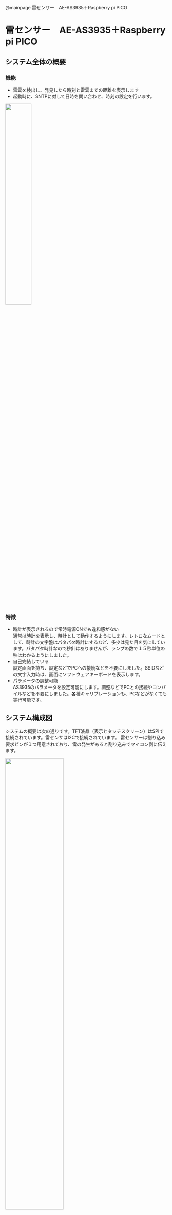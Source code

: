 @mainpage 雷センサー　AE-AS3935＋Raspberry pi PICO

# 雷センサー　AE-AS3935＋Raspberry pi PICO
## システム全体の概要

### 機能
- 雷雲を検出し、発見したら時刻と雷雲までの距離を表示します
- 起動時に、SNTPに対して日時を問い合わせ、時刻の設定を行います。


<img width=40% src="https://qiita-image-store.s3.ap-northeast-1.amazonaws.com/0/2096509/399d4dba-28ba-48a6-8d24-44e05f9e788f.png">


### 特徴
- 時計が表示されるので常時電源ONでも違和感がない<br>通常は時計を表示し、時計として動作するようにします。レトロなムードとして、時計の文字盤はパタパタ時計にするなど、多少は見た目を気にしています。パタパタ時計なので秒針はありませんが、ランプの数で１５秒単位の秒はわかるようにしました。
- 自己完結している<br>設定画面を持ち、設定などでPCへの接続などを不要にしました。SSIDなどの文字入力時は、画面にソフトウェアキーボードを表示します。
- パラメータの調整可能<br/>AS3935のパラメータを設定可能にします。調整などでPCとの接続やコンパイルなどを不要にしました。各種キャリブレーションも、PCなどがなくても実行可能です。

## システム構成図
システムの概要は次の通りです。TFT液晶（表示とタッチスクリーン）はSPIで接続されています。雷センサはI2Cで接続されています。
雷センサーは割り込み要求ピンが１つ用意されており、雷の発生があると割り込みでマイコン側に伝えます。

<img width=60% src="https://qiita-image-store.s3.ap-northeast-1.amazonaws.com/0/2096509/4f186b67-6f3e-4c35-bdfe-ffa1e0b886f7.png">


## ハードウェア

### AS-AE3935について

AS-AE3935は、AMS社のAS3935雷センサーICを搭載したモジュールで、雷の発生を検知し、雷雲までの距離や雷のエネルギーを推定できるデバイスです。秋月電子で販売されており、I2Cを使用して外部に情報を送信します。

主な特徴：
- 検出範囲：最大約40km先の雷を検知
- インターフェース：I²C（秋月電子のモジュールではSPIは未実装）
- 出力：雷検出時にIRQ信号を出力
- 電源電圧：2.4V〜5.5V
- 消費電流：待機時 約70μA、検出時 約350μA
- ノイズ除去機能：人工ノイズと自然雷を区別
- 距離推定：14段階で雷雲までの距離を出力

### 周辺回路について

今回のハードウェアは、Raspberry pi PICO Wをコントローラにして、[AE-AS3935](https://akizukidenshi.com/catalog/g/g108685/)と、ILI9341搭載の2.8インチSPITFT液晶、[MSP2807](https://akizukidenshi.com/catalog/g/g116265/)を使用した、雷センサーのプログラムです。

### 回路図とガーバーデータ

特筆するものはありません。Raspberry PI Picoにそのままポン付けしただけです。回路図ではI2Cに複数のデバイスを接続するためのピンソケットなどがありますが、実装する必要はありません。

<img width=80% src="https://qiita-image-store.s3.ap-northeast-1.amazonaws.com/0/2096509/7d333592-0fa3-4069-920b-c1761f75a544.png">

Kicadの回路図、ボードデータとガーバーデータは[githubのプロジェクトページ](https://github.com/HisayukiNomura/AS3935APP/tree/main/KiCad)からダウンロードできます。

今回はブレッドボードの次、テスト用の片面基板などは作成せず、最初から両面基板で作りJLCPCBに発注しました。ボードは、10cmx10cmで作ってあります。ガーバーデータを使用してそのままPCBを発注することもでき、価格は５枚で$10未満だと思います。　[githubのプロジェクトページ](https://github.com/HisayukiNomura/AS3935APP/tree/main/KiCad)には、Gerber.zip という名前で発注に使用したガーバーデータをアップロードしてあります。



### 使用部品

使用している部品は次の通りです。型番、価格などは秋月電子のものです。（この中には、開発に使用するPCや、デバッグプローブなどは含まれていません。

|名前|型番|個数|単価|備考|
|---|---|---|---|---|
|Raspberry pi PICOW|SC0918|1|￥1,200|PICO 2W も可だが、再コンパイル必要|
|TFT液晶|MSP2807|1|￥1,450||
|雷センサー|AE-AS3935|1|￥2,280||
|ピンヘッダ 1x40|PH-1x40SG|4|￥35||
|カーボン抵抗 3.3KΩ|CF25J3K3B|4|￥1.4|１００個140円を購入|
|積層セラミックコンデンサ 0.1μF|RDER72A104K1K1H03B|1|￥12|１０個120円を購入|
|タクトスイッチ|DTS-63-N-V-BLK(TS-0606-F-N-BLK|5|￥15|代替品(DTS-63-F-N-V-RED(TS-0606-F-N-Rなど)でも可|
|ZIFソケット 40ピン|ULO-ZS431-40P1G|1|￥250|なくても可|

PCBを発注すると、その代金もあわせて￥7,000円くらいあれば、おつりが来ます。

スペックから察するに、おそらく、[雷探くん](https://www.amazon.co.jp/%E6%97%A5%E8%BE%B0%E9%9B%BB%E6%A9%9F%E8%A3%BD%E4%BD%9C%E6%89%80-%E9%9B%B7%E6%8E%A2%E3%81%8F%E3%82%93-NTD-P01/dp/B07Y4YNK15) が、同じシステムで動いていると思われます。こちらは￥15,306します。雷をLEDとビープ音で知らせるようです。

・・・しまった、ブザーくらいつけられるようにしておけばよかった・・・


## ソフトウェアの導入

Raspberry PI に、[githubのbuildフォルダ](https://github.com/HisayukiNomura/AS3935APP/tree/main/build)にある、AS3935APP.uf2を書き込んでください。

デバッグプローブを使用しても、USBから書き込んでも構いません。

書き込みが終わったらソフトウェアが起動しますが、初期状態では正しく動作しません。起動が完了したら、タイトルバー部分をタップし、設定画面に入り、次の設定を変更してください。

- I2Cアドレス　デフォルトは３です。秋月電子のモジュールは、I２Cアドレスが０のものと、３のものがあります。使用しているモジュールにあわせて変更します。
- ネットワーク設定　WIFIを有効にし、SSIDとパスワードを環境にあわせて変更してください。

変更方法の詳細は、ソフトウェア詳細を参照してください。


# ソフトウェア詳細


## 使用しているライブラリ

**グラフィック液晶ライブラリ**
[Rapberry PI Pico 用　ILI9341 TFT液晶 日本語ライブラリ](https://qiita.com/BUBUBB/items/7c6777c04dedf01d7c3b)

## 使用方法

プログラムが起動すると、初期化画面⇒監視画面へと進みます。監視画面から操作を行うと設定画面に移行します。

### 初期化画面


起動すると、最初に初期化画面が表示され、初期化の状況が表示されます。初期化が終わると自動的に次に進みます。

初期化される項目は次の通りです。初期化中の状態を確認し、×がある場合には問題を確認してください。

1. AS3935
2. WIFI初期化
3. WIFI接続
4. タイムゾーン取得
5. AS3935 のキャリブレーション

初期化中に、スクリーンをタッチし続けると、設定を初期化できます。設定がわからなくなってしまった時などに使用します。

### 監視画面

監視画面では時計が表示されます。雷を検知すると、画面に時刻、発生源と雷雲までの概算距離が表示されます。
画面最上部の、Wifiアイコンをタップすると、設定画面に移動します。

<img width=80% src="https://qiita-image-store.s3.ap-northeast-1.amazonaws.com/0/2096509/040e4a44-a444-40cc-9fa9-7d1f8fbbc86a.png">


ここで表示される距離は実際に落雷があった場所までの距離示すものではありません。統計的に、雷雲の先端と現在位置の距離を算出したものです。

発生源は次のようになっています。
- なし　…　信号が存在しません。予期しない誤検出です。
- 雷　…　雷雲を検出しました。雷雲までの距離が表示されます。
- 距離超 …　雷雲を検出しましたが距離が遠すぎます。
- 距離０ …　雷雲を検出しましたが距離がゼロです。
- 誤信号 …　蛍光灯やモーターなどにより誤検出が発生しました。距離はーーーとなり表示されません。
- 雑音多 …　ノイズが多すぎて発生源を特定できません。NOISEFLR ノイズ下限水準を調整してください。


### 設定画面

#### メインメニュー

<img width=40% src="https://qiita-image-store.s3.ap-northeast-1.amazonaws.com/0/2096509/f57a2b36-7983-4cc3-881c-ad6f3cd15b01.png">

- システム設定　…　時刻表示や現在日時の設定を行います
- AS3935設定 …　AS3935の各種パラメータを変更します。変更した後は再起動が必要になります。
- ネットワーク設定 …　WIFIの設定を行います。
- タッチパネルの調整 …　タッチパネルのキャリブレーションを行います。タッチ位置がずれていると感じたときに調整を行ってください。


#### システム設定

<img width=40% src="https://qiita-image-store.s3.ap-northeast-1.amazonaws.com/0/2096509/6b1aabd6-7b43-413a-aeb0-049cb4e42355.png">


- 時刻表示　…　12H/24Hの切り替え。タップすると12時間表示と24時間表示が切り替わります。
- 日時　…　YYYYMMDDHHmmSS の形式で、現在時刻を指定します。たとえば2025/7/1 20:05:00 の場合、20250701200500　と入力します。
- デバッグ … ターミナル(TERM)となし(----)、を切り替えます。ターミナルを指定すると、実行状況がシリアル出力されます。シリアルポートはUART0で、GPIO0がTX、GPIO2がRX、ボーレートは115200です。

#### AS3935設定
ここでは、雷センサーに関する設定を行います。i2Cアドレスと読み込み方法の他は、主に雷センサーの感度調整や、ノイズの除去に関する設定です。


<img width=40% src="https://qiita-image-store.s3.ap-northeast-1.amazonaws.com/0/2096509/03eeb93d-9333-43c8-83b9-2e23e5471c86.png">


- I2C addr …　I2Cアドレスを指定します。１～３が指定できます。デフォルトは３です。秋月電子のAE-AS3935は初期ロットは０、後期ロットは３です。
- ReadMode …　Single/Blockが指定できます。デフォルトはSingleです。SingleはI2Cリードを必要な場所ごとに分けて発行します。Blockは、すべてのレジスタを一回の読み込みで読み込みます。どちらを指定しても結果は同じです。Singleリードで正しく読み込めない場合、ブロックリードを指定します。ブロックリードをサポートしていないデバイスの場合Singleを指定します。
- GAINBOOST …　AFE（アナログフロントエンド）のゲインブースト値を０～３１で指定します。デフォルトは１８（屋内）です。屋外で使用する場合は１４を指定します。
- NOISEFLR …　ノイズ下限水準（ノイズフロアレベル）を０～７で指定します。デフォルト値は２です。この値と、AFEゲインブースト値で、ノイズ下限水準値が決定します。（例えば、デフォルト値である２で、AFEゲインブーストが18のときは、62μVrms）ノイズ下限水準より高いノイズが検出されるとノイズレベルが高すぎて動作ができないという信号が発生します。画面には「雑音多」と表示されます
- WATCHDOG … ウオッチドッグ閾値を０～１０で指定します。デフォルトは２です。ウオッチドックは、AFEが出力している検出信号を監視し、信号がウオッチドッグ閾値で指定された値を超えたら、その信号を検出モードに移行させます。検出モードでは、スパイクの除去などを行い、誤検出を排除します。<br>
ウオッチドッグ閾値を上げると、雑音などの誤検出に強くなりますが弱い雷の検出能力が下がります。<br>ウォッチドッグ閾値を下げると、ノイズの検出が増えますが逆に遠くの雷の検出能力が高くなります。
- MINLIGHT　…　雷の最小検出数を、１、５、９、１６で指定します。デフォルトは０です。雷の信号を検知しても、最新の１５分間以内にここで指定した数を超えないと、雷として検知しません。これは、人工的に発生するノイズによる誤警告を避けるための設定です。
- SPIKEREJ　…　スパイク除去設定を、０～１１で指定します。デフォルトは２です。
スパイク除去設定を上げると、雑音の除去が協力になり誤検出は減りますが、検出効率は下がります。<br>スパイク除去設定を下げると、雑音による誤検出が増えますが、検出効率は上がります。


#### ネットワーク設定
ここでは、WIFIに関する設定を行います。<br>
<img width=40% src="https://qiita-image-store.s3.ap-northeast-1.amazonaws.com/0/2096509/44394bf2-6a63-4f09-90a6-0f074be494f1.png">

- WIFI …　有効/無効を切り替えます。デフォルトは有効です。無効にするとネットワーク機能が動作しなくなります。WIFIで接続エラーが出た場合、自動的にこの設定は「無効」に設定されます。
- SSID …　2.5GHzのSSIDを指定します。最大18文字です。
- PASSWORD　…　指定されたSSIDのパスワードです。


#### タッチパネルの調整
タッチパネルのタッチ位置と、実際にポイントされる位置がずれている場合、このメニューから調整します。

<img width=40% src="https://qiita-image-store.s3.ap-northeast-1.amazonaws.com/0/2096509/1cab0874-47c6-4ca5-b1b7-82cd664d75d9.png">


- タッチスクリーンの調整 …　タッチスクリーンの調整モードに入ります。調整モードに入ると終了するまで抜けることはできません。画面の左上、右上、右下、左下をそれぞれ１０回ずつタップします。タップした位置に丸が表示されます。調整モード中は以前の「ズレた状態」で動作しています。結果として、タップした丸も「ズレ」て表示されますが、気にせずにタップを続けてください。<br><img width=40% src="https://qiita-image-store.s3.ap-northeast-1.amazonaws.com/0/2096509/0f4cc66c-7cda-4e3a-bea7-5348516574b8.png"><br/>
- タッチスクリーンのテスト ... タッチスクリーンのテストモードに入ります。タッチした位置に丸が表示されます。タッチ位置の調整後などに使用し、ずれている場合タッチスクリーンの調整を行ってください。<br><img width=40% src="https://qiita-image-store.s3.ap-northeast-1.amazonaws.com/0/2096509/c0ba15f7-61a4-4cc2-907b-6ebae0364f5d.png">


### 設定画面での文字入力

設定画面は、タップすると順番に切り替わっていく項目のほか、スクリーンにキーボードが表示される入力項目もあります。

<img width=40% src="https://qiita-image-store.s3.ap-northeast-1.amazonaws.com/0/2096509/e889cac0-9138-445f-92e1-b26fe6bff0e9.png">



#### 文字入力
文字入力では、画面にQWERTY配列のキーボードが表示されます。また、入力する部分にはブロックの点滅（挿入モード）/下線（上書きモード）のカーソルが表示されます。カーソルの初期位置は文字列の末尾です。

**キーボードの切り替え**
キーボード右下にある、"aA@" と書かれたキーをタップすると、入力する文字を切り替えることができます。
<img src="https://qiita-image-store.s3.ap-northeast-1.amazonaws.com/0/2096509/533f0c6b-b863-475e-a02b-841c55ba0f5d.png">

**特殊キー**
キーボードにはいくつか特別な動作をするキーがあります。
- ENTERキー。曲がった矢印のキーです。入力内容を決定するときに使用します
- DELキー。カーソルのある位置の文字を削除し右側にある文字を詰めます
- BSキー。カーソルのある位置の前の文字を削除します
- ESCキー。入力を中止します
- INSキー。挿入モードと上書きモードを切り替えます
- 左右キー。カーソルを左右に移動させます


#### 数字入力

日時の入力や、AS3935のパラメータなど、数字だけを受け付ける場合、テンキーパッドが表示されます。<br><img src="https://qiita-image-store.s3.ap-northeast-1.amazonaws.com/0/2096509/30377611-5f61-4fde-b3fe-aa0a7025efab.png">

テンキーパッドが表示される場合、入力は常に上書きモードになり、カーソルは最初の１文字に配置されます。例えば、０２という値を０３にしたい場合、そのまま「０」「３」と値を上書き入力してください。






---

## ライセンス

本プログラムはMITライセンスおよびAdafruitライブラリのライセンスに準拠します。

---

